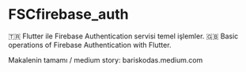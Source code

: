 # FSCfirebase_auth
🇹🇷 Flutter ile Firebase Authentication servisi temel işlemler.
🇬🇧 Basic operations of Firebase Authentication with Flutter.

Makalenin tamamı / medium story: bariskodas.medium.com
